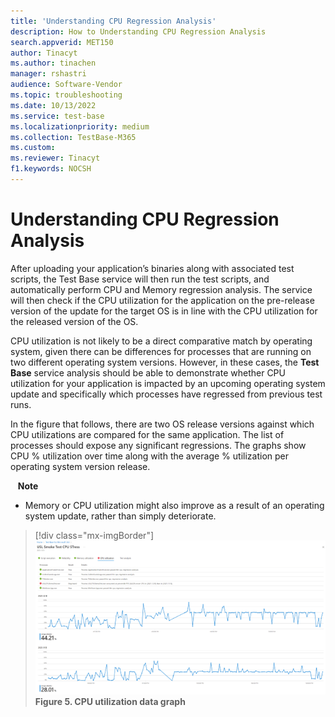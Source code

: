 ```yaml
---
title: 'Understanding CPU Regression Analysis'
description: How to Understanding CPU Regression Analysis
search.appverid: MET150
author: Tinacyt
ms.author: tinachen
manager: rshastri
audience: Software-Vendor
ms.topic: troubleshooting
ms.date: 10/13/2022
ms.service: test-base
ms.localizationpriority: medium
ms.collection: TestBase-M365
ms.custom:
ms.reviewer: Tinacyt
f1.keywords: NOCSH
---
```


# Understanding CPU Regression Analysis

After uploading your application’s binaries along with associated test scripts, the Test Base service will then run the test scripts, and automatically perform CPU and Memory regression analysis. The service will then check if the CPU utilization for the application on the pre-release version of the update for the target OS is in line with the CPU utilization for the released version of the OS.

CPU utilization is not likely to be a direct comparative match by operating system, given there can be differences for processes that are running on two different operating system versions. However, in these cases, the **Test Base** service analysis should be able to demonstrate whether CPU utilization for your application is impacted by an upcoming operating system update and specifically which processes have regressed from previous test runs.

In the figure that follows, there are two OS release versions against which CPU utilizations are compared for the same application. The list of processes should expose any significant regressions. The graphs show CPU % utilization over time along with the average % utilization per operating system version release. 

&nbsp;&nbsp;&nbsp;**Note**  
- Memory or CPU utilization might also improve as a result of an operating system update, rather than simply deteriorate.

 > [!div class="mx-imgBorder"]  
 > ![Screenshot shows CPU Regression](Media/understandingcpuregressionanalysis01.png)  
 >  **Figure 5. CPU utilization data graph**
